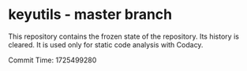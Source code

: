 # keyutils - master branch

This repository contains the frozen state of the repository.
Its history is cleared. It is used only for static code
analysis with Codacy.

Commit Time: 1725499280